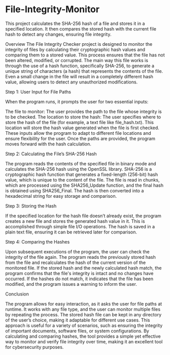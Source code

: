 # File-Integrity-Monitor
This project calculates the SHA-256 hash of a file and stores it in a specified location. It then compares the stored hash with the current file hash to detect any changes, ensuring file integrity.

Overview
The File Integrity Checker project is designed to monitor the integrity of files by calculating their cryptographic hash values and comparing them to a stored value. This process ensures that the file has not been altered, modified, or corrupted. The main way this file works is through the use of a hash function, specifically SHA-256, to generate a unique string of characters (a hash) that represents the contents of the file. Even a small change in the file will result in a completely different hash value, allowing users to detect any unauthorized modifications.

Step 1: User Input for File Paths

When the program runs, it prompts the user for two essential inputs:

The file to monitor: The user provides the path to the file whose integrity is to be checked.
The location to store the hash: The user specifies where to store the hash of the file (for example, a text file like file_hash.txt). This location will store the hash value generated when the file is first checked.
These inputs allow the program to adapt to different file locations and ensure flexibility for the user. Once the paths are provided, the program moves forward with the hash calculation.

Step 2: Calculating the File’s SHA-256 Hash

The program reads the contents of the specified file in binary mode and calculates the SHA-256 hash using the OpenSSL library. SHA-256 is a cryptographic hash function that generates a fixed-length (256-bit) hash value, which is unique to the content of the file. The file is read in chunks, which are processed using the SHA256_Update function, and the final hash is obtained using SHA256_Final. The hash is then converted into a hexadecimal string for easy storage and comparison.

Step 3: Storing the Hash

If the specified location for the hash file doesn’t already exist, the program creates a new file and stores the generated hash value in it. This is accomplished through simple file I/O operations. The hash is saved in a plain text file, ensuring it can be retrieved later for comparison.

Step 4: Comparing the Hashes

Upon subsequent executions of the program, the user can check the integrity of the file again. The program reads the previously stored hash from the file and recalculates the hash of the current version of the monitored file. If the stored hash and the newly calculated hash match, the program confirms that the file's integrity is intact and no changes have occurred. If the hashes do not match, it indicates that the file has been modified, and the program issues a warning to inform the user.

Conclusion

The program allows for easy interaction, as it asks the user for file paths at runtime. It works with any file type, and the user can monitor multiple files by repeating the process. The stored hash file can be kept in any directory of the user’s choice, making it adaptable for different use cases. This approach is useful for a variety of scenarios, such as ensuring the integrity of important documents, software files, or system configurations. By calculating and comparing hashes, the tool provides a simple yet effective way to monitor and verify file integrity over time, making it an excellent tool for cybersecurity purposes.
